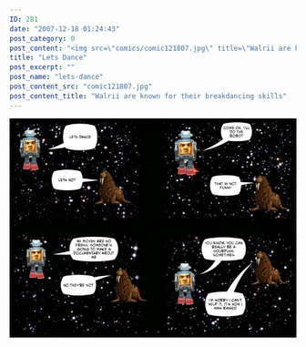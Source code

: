 ```yaml
---
ID: 281
date: "2007-12-18 01:24:43"
post_category: 0
post_content: "<img src=\"comics/comic121807.jpg\" title=\"Walrii are known for their breakdancing skills\" />"
title: "Lets Dance"
post_excerpt: ""
post_name: "lets-dance"
post_content_src: "comic121807.jpg"
post_content_title: "Walrii are known for their breakdancing skills"
---
```



[![Walrii are known for their breakdancing skills](/comics-hi-res/comic121807.jpg)](/comics-hi-res/comic121807.jpg "Walrii are known for their breakdancing skills")
